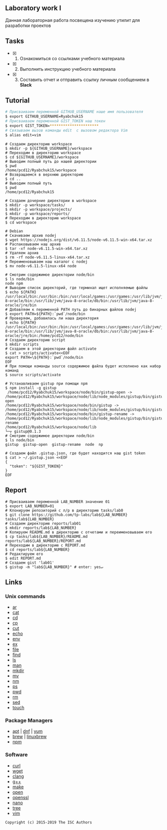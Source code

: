 ## Laboratory work I

Данная лабораторная работа посвещена изучению утилит для разработки проектов

## Tasks

- [x] 1. Ознакомиться со ссылками учебного материала
- [x] 2. Выполнить инструкцию учебного материала
- [x] 3. Составить отчет и отправить ссылку личным сообщением в **Slack**

## Tutorial

```bash
# Присваиваем переменной GITHUB_USERNAME наше имя пользователя
$ export GITHUB_USERNAME=Ryabchuk15
# Присваиваем переменной GIST_TOKEN наш токен
$ export GIST_TOKEN=**********************
# Связываем вызов команды edit  с вызовом редактора Vim
$ alias edit=vim
```

```ShellSession
# Создаем директорию workspace
$ mkdir -p ${GITHUB_USERNAME}/workspace
# Переходим в директорию workspace
$ cd ${GITHUB_USERNAME}/workspace
# Выводим полный путь до нашей директории
$ pwd
/home/pcd12/Ryabchuk15/workspace
# Возвращаемся в верхнюю директорию
$ cd ..
# Выводим полный путь
$ pwd
/home/pcd12/Ryabchuk15
```

```ShellSession
# Создаем дочерние директории в workspace
$ mkdir -p workspace/tasks/
$ mkdir -p workspace/projects/
$ mkdir -p workspace/reports/
# Переходим в директорию workspace
$ cd workspace
```

```ShellSession
# Debian
# Скачиваем архив nodej
$ wget https://nodejs.org/dist/v6.11.5/node-v6.11.5-win-x64.tar.xz
# Распаковываем наш архив
$ tar -xf node-v6.11.5-win-x64.tar.xz
# Удаляем архив
$ rm -rf node-v6.11.5-linux-x64.tar.xz
# Переименовываем наш каталог с nodej
$ mv node-v6.11.5-linux-x64 node
```

```ShellSession
# Смотрим содержимое директории node/bin
$ ls node/bin
node npm
# Выводим список директорий, где терминал ищет исполняемые файлы
$ echo ${PATH}
/usr/local/bin:/usr/bin:/bin:/usr/local/games:/usr/games:/usr/lib/jvm/java-8-oracle/bin:/usr/lib/jvm/java-8-oracle/db/bin:/usr/lib/jvm/java-8-oracle/jre/bin
# Добавляем к переменной PATH путь до бинарных файлов nodej
$ export PATH=${PATH}:`pwd`/node/bin
# Проверяем, добавилась ли наша директория
$ echo ${PATH}
/usr/local/bin:/usr/bin:/bin:/usr/local/games:/usr/games:/usr/lib/jvm/java-8-oracle/bin:/usr/lib/jvm/java-8-oracle/db/bin:/usr/lib/jvm/java-8-oracle/jre/bin:/home/pcd12/node/bin
# Создаем директорию script
$ mkdir scripts
# Создаем в этой директории файл activate
$ cat > scripts/activate<<EOF
export PATH=\${PATH}:`pwd`/node/bin
EOF
# При помощи команды source содержимое файла будет исполнено как набор команд
$ source scripts/activate
```

```ShellSession
# Устанавливаем gistup при помощи npm
$ npm install -g gistup
 /home/pcd12/Ryabchuk15/workspace/node/bin/gistup-open -> /home/pcd12/Ryabchuk15/workspace/node/lib/node_modules/gistup/bin/gistup-open
/home/pcd12/Ryabchuk15/workspace/node/bin/gistup -> /home/pcd12/Ryabchuk15/workspace/node/lib/node_modules/gistup/bin/gistup
/home/pcd12/Ryabchuk15/workspace/node/bin/gistup-rename -> /home/pcd12/Ryabchuk15/workspace/node/lib/node_modules/gistup/bin/gistup-rename
/home/pcd12/Ryabchuk15/workspace/node/lib
└─┬ gistup@0.1.3 
# Смотрим содержимое директории node/bin
$ ls node/bin
gistup  gistup-open  gistup-rename  node  np
```

```ShellSession
# Создаем файл .gistup.json, где будет находится наш gist token
$ cat > ~/.gistup.json <<EOF
{
  "token": "${GIST_TOKEN}"
}
EOF
```

## Report

```ShellSession
# Присваиваем переменной LAB_NUMBER значение 01
$ export LAB_NUMBER=01
# Клонируем репозиторий с л/р в директорию tasks/lab0
$ git clone https://github.com/tp-labs/lab${LAB_NUMBER} tasks/lab${LAB_NUMBER}
# Создаем директорию reports/lab01
$ mkdir reports/lab${LAB_NUMBER}
# Копируем README.md в директорию с отчетами и переименовываем его
$ cp tasks/lab${LAB_NUMBER}/README.md reports/lab${LAB_NUMBER}/REPORT.md
# Переходим в директорию с REPORT.md
$ cd reports/lab${LAB_NUMBER}
# Редактируем его
$ edit REPORT.md
# Создаем gist 'lab01'
$ gistup -m "lab${LAB_NUMBER}" # enter: yes↵
```

## Links

### Unix commands

- [ar](https://en.wikipedia.org/wiki/Ar_(Unix))
- [cat](https://en.wikipedia.org/wiki/Cat_(Unix))
- [cd](https://en.wikipedia.org/wiki/Cd_(command))
- [cp](https://en.wikipedia.org/wiki/Cp_(Unix))
- [cut](https://en.wikipedia.org/wiki/Cut_(Unix))
- [echo](https://en.wikipedia.org/wiki/Echo_(command))
- [env](https://en.wikipedia.org/wiki/Env_(shell))
- [ex](https://en.wikipedia.org/wiki/Ex_(editor))
- [file](https://en.wikipedia.org/wiki/File_(command))
- [find](https://en.wikipedia.org/wiki/Find)
- [ls](https://en.wikipedia.org/wiki/Ls)
- [man](https://en.wikipedia.org/wiki/Man_page)
- [mkdir](https://en.wikipedia.org/wiki/Mkdir)
- [mv](https://en.wikipedia.org/wiki/Mv)
- [nm](https://en.wikipedia.org/wiki/Nm_(Unix))
- [ps](https://en.wikipedia.org/wiki/Ps_(Unix))
- [pwd](https://en.wikipedia.org/wiki/Pwd)
- [rm](https://en.wikipedia.org/wiki/Rm_(Unix))
- [sed](https://en.wikipedia.org/wiki/Sed)
- [touch](https://en.wikipedia.org/wiki/Touch_(Unix))

### Package Managers

- [apt](http://help.ubuntu.ru/wiki/apt) | [dnf](https://en.wikipedia.org/wiki/DNF_(software)) | [yum](https://fedoraproject.org/wiki/Yum/ru)
- [brew](https://brew.sh) | [linuxbrew](http://linuxbrew.sh)
- [npm](https://docs.npmjs.com)

### Software

- [curl](https://www.gitbook.com/book/bagder/everything-curl/details)
- [wget](https://www.gnu.org/software/wget/manual/wget.pdf)
- [clang](https://clang.llvm.org)
- [g++](https://gcc.gnu.org/onlinedocs/gcc-4.0.2/gcc/G_002b_002b-and-GCC.html)
- [make](https://en.wikipedia.org/wiki/Make_(software))
- [open](https://developer.apple.com/legacy/library/documentation/Darwin/Reference/ManPages/man1/open.1.html)
- [openssl](https://www.openssl.org)
- [nano](https://www.nano-editor.org)
- [tree](https://linux.die.net/man/1/tree)
- [vim](http://www.vim.org)

```
Copyright (c) 2015-2019 The ISC Authors
```
